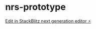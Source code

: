 # nrs-prototype

[Edit in StackBlitz next generation editor ⚡️](https://stackblitz.com/~/github.com/SeonghunJo/nrs-prototype)